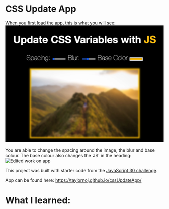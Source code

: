 # CSS Update App

When you first load the app, this is what you will see:
![Landing page](https://github.com/taylornoj/cssUpdateApp/blob/master/docs/default-page.jpg?raw=true)

You are able to change the spacing around the image, the blur and base colour. The base colour also changes the 'JS' in the heading:
![Edited work on app]()

This project was built with starter code from the [JavaScript 30 challenge]().

App can be found here: https://taylornoj.github.io/cssUpdateApp/

# What I learned:

